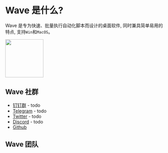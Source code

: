 <script setup>
import { VPTeamMembers } from 'vitepress/theme'

const members = [
  {
    avatar: 'https://www.github.com/3lang3.png',
    name: '0x3lang',
    title: 'Creator',
    links: [
      { icon: 'github', link: 'https://github.com/3lang3' },
      { icon: 'twitter', link: 'https://twitter.com/0x3lang' }
    ]
  },
  // {
  //   avatar: 'https://pbs.twimg.com/profile_images/1771570783682527232/ddwOXA7E_400x400.jpg',
  //   name: '0xFeng',
  //   title: 'COO',
  //   links: [
  //     { icon: 'twitter', link: 'https://twitter.com/0x0xFeng' }
  //   ]
  // }
]
</script>

# Wave 是什么?

Wave 是专为快速、批量执行自动化脚本而设计的桌面软件, 同时兼具简单易用的特点, 支持`Win`和`MacOS`。

<img src="/icon.png" width="120px" />

## Wave 社群

- [钉钉群](https://t.me/wave_automation) - todo
- [Telegram](https://t.me/wave_automation) - todo
- [Twitter](https://twitter.com/0x3lang) - todo
- [Discord](https://discord.gg/3lang3) - todo
- [Github](https://github.con/3lang3)

## Wave 团队

<VPTeamMembers size="small" :members="members" />
